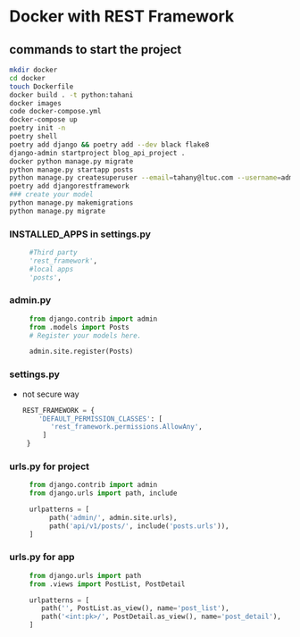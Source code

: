# Docker with REST Framework

## commands to start the project

```zsh
mkdir docker
cd docker
touch Dockerfile
docker build . -t python:tahani
docker images
code docker-compose.yml
docker-compose up
poetry init -n
poetry shell
poetry add django && poetry add --dev black flake8
django-admin startproject blog_api_project .
docker python manage.py migrate
python manage.py startapp posts
python manage.py createsuperuser --email=tahany@ltuc.com --username=admin
poetry add djangorestframework
### create your model
python manage.py makemigrations
python manage.py migrate
```
### INSTALLED_APPS in settings.py
```python
     #Third party
     'rest_framework',
     #local apps
     'posts',
```


### admin.py

```python
     from django.contrib import admin
     from .models import Posts
     # Register your models here.

     admin.site.register(Posts)
```
### settings.py

* not secure way 
    ```python
    REST_FRAMEWORK = {
        'DEFAULT_PERMISSION_CLASSES': [
           'rest_framework.permissions.AllowAny',
         ]
     }
    ```
### urls.py for project

```python
     from django.contrib import admin
     from django.urls import path, include

     urlpatterns = [
          path('admin/', admin.site.urls),
          path('api/v1/posts/', include('posts.urls')),
     ]
```
### urls.py for app

```python
     from django.urls import path
     from .views import PostList, PostDetail

     urlpatterns = [
        path('', PostList.as_view(), name='post_list'),
        path('<int:pk>/', PostDetail.as_view(), name='post_detail'),
     ]
```